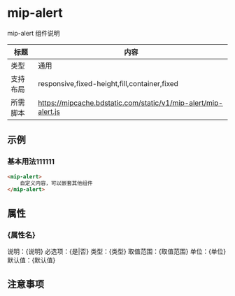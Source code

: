 # mip-alert

mip-alert 组件说明

标题|内容
----|----
类型|通用
支持布局|responsive,fixed-height,fill,container,fixed
所需脚本|https://mipcache.bdstatic.com/static/v1/mip-alert/mip-alert.js

## 示例

### 基本用法111111
```html
<mip-alert>
    自定义内容，可以嵌套其他组件
</mip-alert>
```

## 属性

### {属性名}

说明：{说明}
必选项：{是|否}
类型：{类型}
取值范围：{取值范围}
单位：{单位}
默认值：{默认值}

## 注意事项

